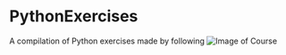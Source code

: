 # PythonExercises
  A compilation of Python exercises made by following
  ![Image of Course](https://res.cloudinary.com/dcwhhkjgi/image/upload/v1588553433/ZTM_fsaoqy.png)
